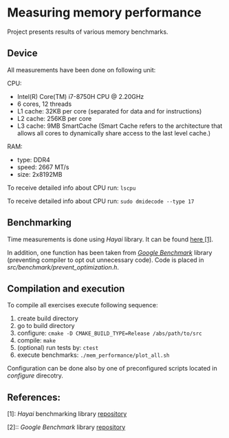 # Measuring memory performance

Project presents results of various memory benchmarks.


## Device

All measurements have been done on following unit: 

CPU:
- Intel(R) Core(TM) i7-8750H CPU @ 2.20GHz
- 6 cores, 12 threads
- L1 cache: 32KB per core (separated for data and for instructions)
- L2 cache: 256KB per core
- L3 cache: 9MB SmartCache (Smart Cache refers to the architecture that allows all cores to dynamically share access to the last level cache.)

RAM:
- type: DDR4
- speed: 2667 MT/s
- size: 2x8192MB

To receive detailed info about CPU run: ```lscpu```

To receive detailed info about CPU run: ```sudo dmidecode --type 17```


## Benchmarking

Time measurements is done using *Hayai* library. It can be found [here [1]](#ref01).

In addition, one function has been taken from [*Google Benchmark*](#ref02) library (preventing compiler to opt out unnecessary code). Code is placed in *src/benchmark/prevent_optimization.h*.


## Compilation and execution

To compile all exercises execute following sequence:
1. create build directory
2. go to build directory
3. configure: ```cmake -D CMAKE_BUILD_TYPE=Release /abs/path/to/src```
4. compile: ```make```
5. (optional) run tests by: ```ctest```
6. execute benchmarks: ```./mem_performance/plot_all.sh```

Configuration can be done also by one of preconfigured scripts located in *configure* direcotry.


## References:

<a name="ref01">[1]</a>: *Hayai* benchmarking library [repository](https://github.com/nickbruun/hayai)

<a name="ref01">[2]</a>:: *Google Benchmark* library [repository](https://github.com/google/benchmark)


